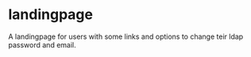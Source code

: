 # landingpage
A landingpage for users with some links and options to change teir ldap password and email.
